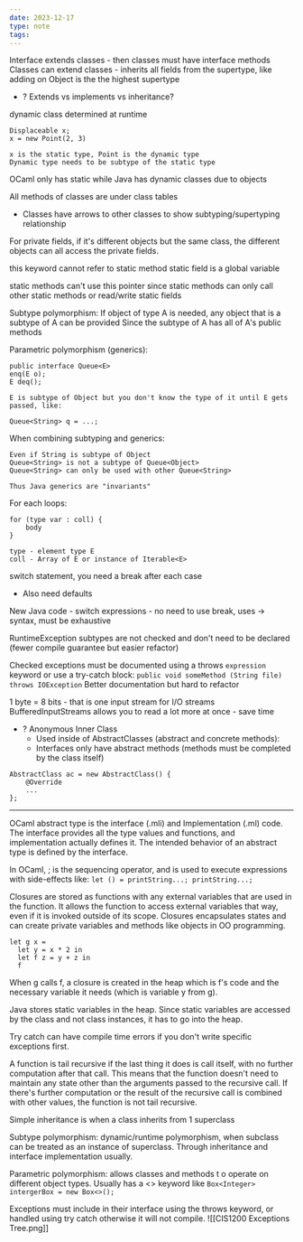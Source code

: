 ```yaml
---
date: 2023-12-17
type: note
tags: 
---
```


Interface extends classes - then classes must have interface methods
Classes can extend classes - inherits all fields from the supertype, like adding on
Object is the the highest supertype

- ? Extends vs implements vs inheritance?

dynamic class determined at runtime
```
Displaceable x;
x = new Point(2, 3)

x is the static type, Point is the dynamic type
Dynamic type needs to be subtype of the static type
```

OCaml only has static while Java has dynamic classes due to objects

All methods of classes are under class tables
- Classes have arrows to other classes to show subtyping/supertyping relationship

For private fields, if it's different objects but the same class, the different objects can all access the private fields.

this keyword cannot refer to static method
static field is a global variable

static methods can't use this pointer since static methods can only call other static methods or read/write static fields

Subtype polymorphism:
If object of type A is needed, any object that is a subtype of A can be provided
Since the subtype of A has all of A's public methods

Parametric polymorphism (generics):
```
public interface Queue<E>
enq(E o);
E deq();

E is subtype of Object but you don't know the type of it until E gets passed, like:

Queue<String> q = ...;
```

When combining subtyping and generics:
```
Even if String is subtype of Object
Queue<String> is not a subtype of Queue<Object>
Queue<String> can only be used with other Queue<String>

Thus Java generics are "invariants"
```

For each loops:
```
for (type var : coll) {
	body
}

type - element type E
coll - Array of E or instance of Iterable<E>
```

switch statement, you need a break after each case
- Also need defaults

New Java code - switch expressions - no need to use break, uses -> syntax, must be exhaustive

RuntimeException subtypes are not checked and don't need to be declared (fewer compile guarantee but easier refactor)

Checked exceptions must be documented using a throws `expression` keyword or use a try-catch block:
`public void someMethod (String file) throws IOException`
Better documentation but hard to refactor

1 byte = 8 bits - that is one input stream for I/O streams
BufferedInputStreams allows you to read a lot more at once - save time

- ? Anonymous Inner Class
	- Used inside of AbstractClasses (abstract and concrete methods):
	- Interfaces only have abstract methods (methods must be completed by the class itself)
```
AbstractClass ac = new AbstractClass() {
	@Override
	...
};
```

---

OCaml abstract type is the interface (.mli) and Implementation (.ml) code. The interface provides all the type values and functions, and implementation actually defines it. The intended behavior of an abstract type is defined by the interface.

In OCaml, ; is the sequencing operator, and is used to execute expressions with side-effects like: `let () = printString...; printString...;`

Closures are stored as functions  with any external variables that are used in the function. It allows the function to access external variables that way, even if it is invoked outside of its scope. Closures encapsulates states and can create private variables and methods like objects in OO programming.
```
let g x = 
  let y = x * 2 in 
  let f z = y + z in 
  f
```
When g calls f, a closure is created in the heap which is f's code and the necessary variable it needs (which is variable y from g).

Java stores static variables in the heap. Since static variables are accessed by the class and not class instances, it has to go into the heap.

Try catch can have compile time errors if you don't write specific exceptions first.

A function is tail recursive if the last thing it does is call itself, with no further computation after that call. This means that the function doesn't need to maintain any state other than the arguments passed to the recursive call. If there's further computation or the result of the recursive call is combined with other values, the function is not tail recursive.

Simple inheritance is when a class inherits from 1 superclass

Subtype polymorphism: dynamic/runtime polymorphism, when subclass can be treated as an instance of superclass. Through inheritance and interface implementation usually.

Parametric polymorphism: allows classes and methods t o operate on different object types. Usually has a <> keyword like `Box<Integer> intergerBox = new Box<>();`

Exceptions must include in their interface using the throws keyword, or handled using try catch otherwise it will not compile.
![[CIS1200 Exceptions Tree.png]]

